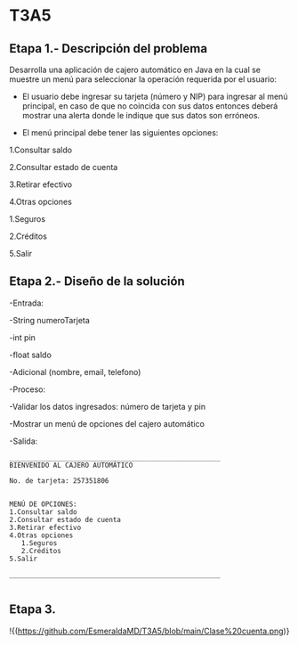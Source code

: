 # T3A5
## Etapa 1.- Descripción del problema
Desarrolla una aplicación de cajero automático en Java en la cual se muestre un menú para seleccionar la operación requerida por el usuario:

- El usuario debe ingresar su tarjeta (número y NIP) para ingresar al menú principal, en caso de que no coincida con sus datos entonces deberá mostrar una alerta donde le indique que sus datos son erróneos.

- El menú principal debe tener las siguientes opciones:

1.Consultar saldo

2.Consultar estado de cuenta

3.Retirar efectivo

4.Otras opciones

   1.Seguros
   
   2.Créditos
   
5.Salir

## Etapa 2.- Diseño de la solución
-Entrada:

  -String numeroTarjeta
  
  -int pin
  
  -float saldo
  
  -Adicional (nombre, email, telefono)

-Proceso:

  -Validar los datos ingresados: número de tarjeta y pin
  
  -Mostrar un menú de opciones del cajero automático

-Salida:
~~~
_____________________________________________________
BIENVENIDO AL CAJERO AUTOMÁTICO

No. de tarjeta: 257351806


MENÚ DE OPCIONES:
1.Consultar saldo
2.Consultar estado de cuenta
3.Retirar efectivo
4.Otras opciones
   1.Seguros
   2.Créditos
5.Salir

_____________________________________________________


~~~ 

## Etapa 3. 
!{(https://github.com/EsmeraldaMD/T3A5/blob/main/Clase%20cuenta.png)}





